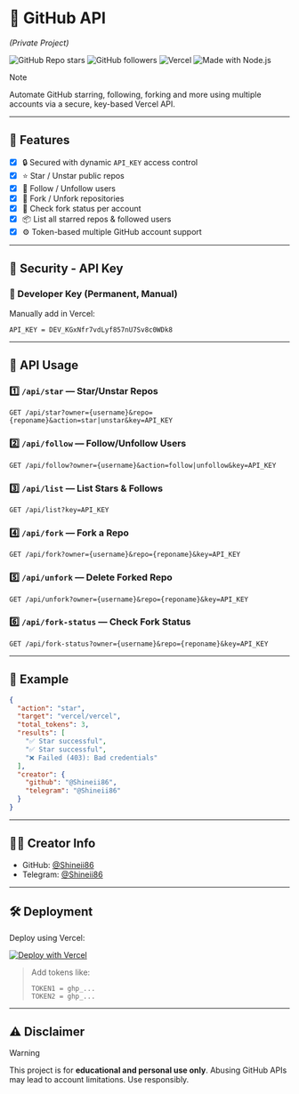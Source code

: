 # 🌟 GitHub API
*(Private Project)*

![GitHub Repo stars](https://img.shields.io/github/stars/Shineii86/AniStarsAPI?color=%23ffcc00&style=flat-square)
![GitHub followers](https://img.shields.io/github/followers/Shineii86?label=Follow%20Me&style=social)
![Vercel](https://img.shields.io/badge/Deploy-Vercel-000?logo=vercel&style=flat-square)
![Made with Node.js](https://img.shields.io/badge/Made%20with-Node.js-green?style=flat-square)

> [!NOTE]
> Automate GitHub starring, following, forking and more using multiple accounts via a secure, key-based Vercel API.

---

## 📘 Features

- [x] 🔒 Secured with dynamic `API_KEY` access control
- [x] ⭐ Star / Unstar public repos
- [x] 👤 Follow / Unfollow users
- [x] 🍴 Fork / Unfork repositories
- [x] 📍 Check fork status per account
- [x] 📦 List all starred repos & followed users
- [x] ⚙️ Token-based multiple GitHub account support

---

## 🔐 Security - API Key

### 🔑 Developer Key (Permanent, Manual)

Manually add in Vercel:
```
API_KEY = DEV_KGxNfr7vdLyf857nU7Sv8c0WDk8
```
---

## 🔗 API Usage

### 1️⃣ `/api/star` — Star/Unstar Repos
```
GET /api/star?owner={username}&repo={reponame}&action=star|unstar&key=API_KEY
```

### 2️⃣ `/api/follow` — Follow/Unfollow Users
```
GET /api/follow?owner={username}&action=follow|unfollow&key=API_KEY
```

### 3️⃣ `/api/list` — List Stars & Follows
```
GET /api/list?key=API_KEY
```

### 4️⃣ `/api/fork` — Fork a Repo
```
GET /api/fork?owner={username}&repo={reponame}&key=API_KEY
```

### 5️⃣ `/api/unfork` — Delete Forked Repo
```
GET /api/unfork?owner={username}&repo={reponame}&key=API_KEY
```

### 6️⃣ `/api/fork-status` — Check Fork Status
```
GET /api/fork-status?owner={username}&repo={reponame}&key=API_KEY
```

---

## 🧪 Example

```json
{
  "action": "star",
  "target": "vercel/vercel",
  "total_tokens": 3,
  "results": [
    "✅ Star successful",
    "✅ Star successful",
    "❌ Failed (403): Bad credentials"
  ],
  "creator": {
    "github": "@Shineii86",
    "telegram": "@Shineii86"
  }
}
```

---

## 🧑‍💻 Creator Info

- GitHub: [@Shineii86](https://github.com/Shineii86)
- Telegram: [@Shineii86](https://t.me/Shineii86)

---

## 🛠 Deployment

Deploy using Vercel:

[![Deploy with Vercel](https://vercel.com/button)](https://vercel.com/import/project)

> Add tokens like:
> 
> ```
> TOKEN1 = ghp_...
> TOKEN2 = ghp_...
> ```

---

## ⚠️ Disclaimer

> [!WARNING]
> This project is for **educational and personal use only**. Abusing GitHub APIs may lead to account limitations.
Use responsibly.
